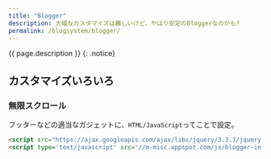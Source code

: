 ```yaml
---
title: "Blogger"
description: 大幅なカスタマイズは難しいけど、やはり安定のBloggerなのかも?
permalink: /blogsystem/blogger/
---
```

{{ page.description }}
{: .notice}

## カスタマイズいろいろ

### 無限スクロール

フッターなどの適当なガジェットに、`HTML/JavaScript`ってことで設定。
```html
<script src="https://ajax.googleapis.com/ajax/libs/jquery/3.3.1/jquery.min.js"></script>
<script type='text/javascript' src='//m-misc.appspot.com/js/blogger-infinite-scrolling.js'></script>
```